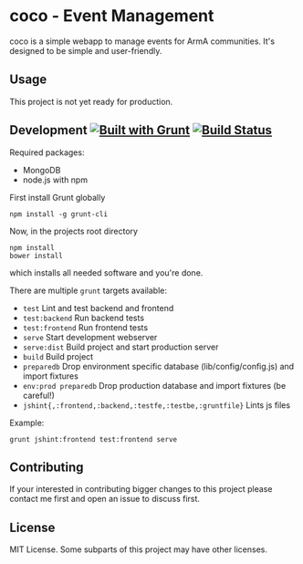 coco - Event Management
=====

coco is a simple webapp to manage events for ArmA communities. It's designed to be simple and user-friendly.

Usage
-----
This project is not yet ready for production.

Development [![Built with Grunt](https://cdn.gruntjs.com/builtwith.png)](http://gruntjs.com/) [![Build Status](https://travis-ci.org/blang/coco.png?branch=master)](https://travis-ci.org/blang/coco)
-----
Required packages:

* MongoDB
* node.js with npm

First install Grunt globally

    npm install -g grunt-cli

Now, in the projects root directory

    npm install
    bower install

which installs all needed software and you're done.

There are multiple `grunt` targets available:

* `test` Lint and test backend and frontend
* `test:backend` Run backend tests
* `test:frontend` Run frontend tests
* `serve` Start development webserver
* `serve:dist` Build project and start production server
* `build` Build project
* `preparedb` Drop environment specific database (lib/config/config.js) and import fixtures
* `env:prod preparedb` Drop production database and import fixtures (be careful!)
* `jshint{,:frontend,:backend,:testfe,:testbe,:gruntfile}` Lints js files

Example:

    grunt jshint:frontend test:frontend serve

Contributing
-----
If your interested in contributing bigger changes to this project please contact me first and open an issue to discuss first.


License
-----
MIT License. Some subparts of this project may have other licenses.
